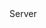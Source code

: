 <function name="IsPaused" parent="gameserver" type="libraryfunc">
	<description>
		<added version="0.7"></added>
	</description>
	<realm>Server</realm>
	<rets>
		<ret name="paused" type="boolean"></ret>
	</rets>
</function>
